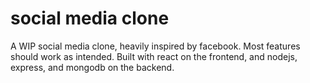 # social media clone
A WIP social media clone, heavily inspired by facebook. Most features should work as intended. Built with react on the frontend, and nodejs, express, and mongodb on the backend.
